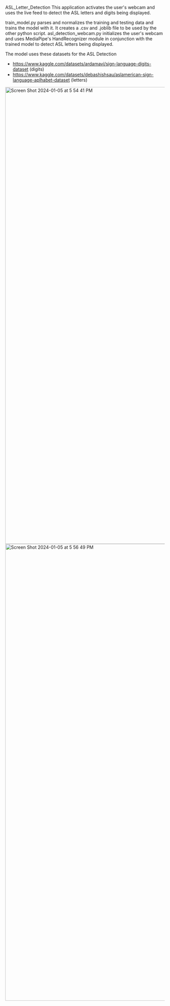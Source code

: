 ASL_Letter_Detection
This application activates the user's webcam and uses the live feed to detect the ASL letters and digits being displayed.

train_model.py parses and normalizes the training and testing data and trains the model with it. It creates a .csv and .joblib file to be used by the other python script.
asl_detection_webcam.py initializes the user's webcam and uses MediaPipe's HandRecognizer module in conjunction with the trained model to detect ASL letters being displayed.

The model uses these datasets for the ASL Detection
- https://www.kaggle.com/datasets/ardamavi/sign-language-digits-dataset (digits)
- https://www.kaggle.com/datasets/debashishsau/aslamerican-sign-language-aplhabet-dataset (letters)


<img width="1440" alt="Screen Shot 2024-01-05 at 5 54 41 PM" src="https://github.com/osher-steel/ASL_Letter_Detection/assets/111786194/bffaf5f7-1871-41ec-a3e1-d77c0143a636">

<img width="1440" alt="Screen Shot 2024-01-05 at 5 56 49 PM" src="https://github.com/osher-steel/ASL_Letter_Detection/assets/111786194/a5952649-c320-4f7a-b270-8f8d6f923d39">



